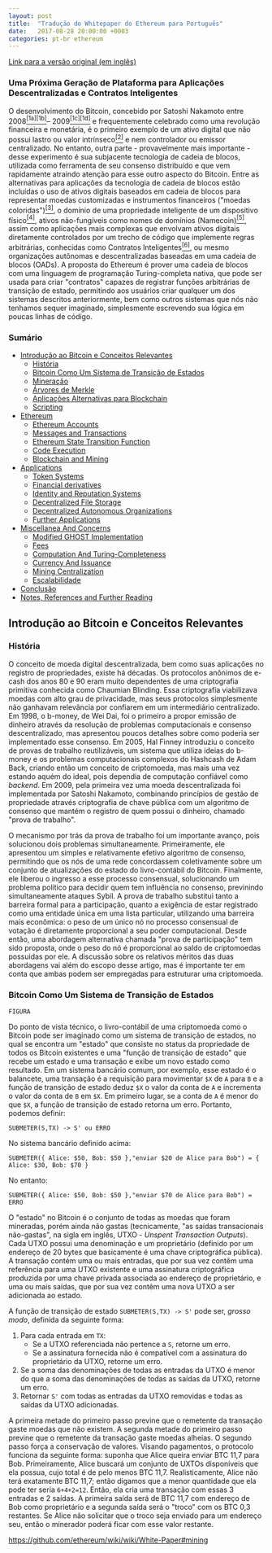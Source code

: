 ```yaml
---
layout: post
title:  "Tradução do Whitepaper do Ethereum para Português"
date:   2017-08-28 20:00:00 +0003
categories: pt-br ethereum
---
```


[Link para a versão original (em inglês)](https://github.com/ethereum/wiki/wiki/White-Paper)

### Uma Próxima Geração de Plataforma para Aplicações Descentralizadas e Contratos Inteligentes

O desenvolvimento do Bitcoin, concebido por Satoshi Nakamoto entre 2008[<sup>[1a]</sup>](http://nakamotoinstitute.org/bitcoin/)[<sup>[1b]</sup>](http://www.newyorker.com/magazine/2011/10/10/the-crypto-currency)–
2009[<sup>[1c]</sup>](https://en.bitcoin.it/wiki/Category:History)[<sup>[1d]</sup>](https://blockexplorer.com/block/000000000019d6689c085ae165831e934ff763ae46a2a6c172b3f1b60a8ce26f)
e frequentemente celebrado como uma revolução financeira e monetária, é o primeiro exemplo
de um ativo digital que não possui lastro ou valor intrínseco[<sup>[2]</sup>](https://bitcoinmagazine.com/articles/you-say-bitcoin-has-no-intrinsic-value-twenty-two-reasons-to-think-again-1399454061/) 
e nem controlador ou emissor centralizado. No entanto, outra parte - provavelmente mais importante - desse experimento 
é sua subjacente tecnologia de cadeia de blocos, utilizada como ferramenta de seu consenso 
distribuído e que vem rapidamente atraindo atenção para esse outro aspecto do Bitcoin. Entre as
alternativas para aplicações da tecnologia de cadeia de blocos estão incluídas
o uso de ativos digitais baseados em cadeia de blocos para representar moedas customizadas e 
instrumentos financeiros ("moedas coloridas")[<sup>[3]</sup>](https://docs.google.com/a/buterin.com/document/d/1AnkP_cVZTCMLIzw4DvsW6M8Q2JC0lIzrTLuoWu2z1BE/edit), 
o domínio de uma propriedade inteligente de 
um dispositivo físico[<sup>[4]</sup>](https://en.bitcoin.it/wiki/Smart_Property), 
ativos não-fungíveis como nomes de domínios (Namecoin)[<sup>[5]</sup>](http://namecoin.org), assim como
aplicações mais complexas que envolvam ativos digitais diretamente controlados
por um trecho de código que implemente regras arbitrárias, conhecidas como Contratos Inteligentes[<sup>[6]</sup>](https://en.bitcoin.it/wiki/Contracts), 
ou mesmo organizações autônomas e descentralizadas baseadas em uma cadeia de blocos (OADs). 
A proposta do Ethereum é prover uma cadeia de blocos com uma linguagem de programação 
Turing-completa nativa, que pode ser usada para criar "contratos" capazes de registrar funções 
arbitrárias de transição de estado, permitindo aos usuários criar 
qualquer um dos sistemas descritos anteriormente, bem como outros sistemas que nós não
tenhamos sequer imaginado, simplesmente escrevendo sua lógica em poucas linhas de código.


### Sumário

* [Introdução ao Bitcoin e Conceitos Relevantes](#introduction-to-bitcoin-and-existing-concepts)
    * [História](#history)
    * [Bitcoin Como Um Sistema de Transição de Estados](#bitcoin-as-a-state-transition-system)
    * [Mineração](#mining)
    * [Árvores de Merkle](#merkle-trees)
    * [Aplicações Alternativas para Blockchain](#alternative-blockchain-applications)
    * [Scripting](#scripting)
* [Ethereum](#ethereum)
    * [Ethereum Accounts](#ethereum-accounts)
    * [Messages and Transactions](#messages-and-transactions)
    * [Ethereum State Transition Function](#ethereum-state-transition-function)
    * [Code Execution](#code-execution)
    * [Blockchain and Mining](#blockchain-and-mining)
* [Applications](#applications)
    * [Token Systems](#token-systems)
    * [Financial derivatives](#financial-derivatives-and-stable-value-currencies)
    * [Identity and Reputation Systems](#identity-and-reputation-systems)
    * [Decentralized File Storage](#decentralized-file-storage)
    * [Decentralized Autonomous Organizations](#decentralized-autonomous-organizations)
    * [Further Applications](#further-applications)
* [Miscellanea And Concerns](#miscellanea-and-concerns)
    * [Modified GHOST Implementation](#modified-ghost-implementation)
    * [Fees](#fees)
    * [Computation And Turing-Completeness](#computation-and-turing-completeness)
    * [Currency And Issuance](#currency-and-issuance)
    * [Mining Centralization](#mining-centralization)
    * [Escalabilidade](#scalability)
* [Conclusão](#conclusion)
* [Notes, References and Further Reading](#notes-references-and-further-reading)


## Introdução ao Bitcoin e Conceitos Relevantes


### História

O conceito de moeda digital descentralizada, bem como suas aplicações no 
registro de propriedades, existe há décadas. Os protocolos anônimos de e-cash 
dos anos 80 e 90 eram muito dependentes de uma criptografia primitiva conhecida
como Chaumian Blinding. Essa criptografia viabilizava moedas com alto grau de 
privacidade, mas seus protocolos simplesmente não ganhavam relevância por 
confiarem em um intermediário centralizado. Em 1998, o b-money, de Wei Dai, foi 
o primeiro a propor emissão de dinheiro através da resolução de problemas 
computacionais e consenso descentralizado, mas apresentou poucos detalhes sobre 
como poderia ser implementado esse consenso. Em 2005, Hal Finney introduziu o 
conceito de provas de trabalho reutilizáveis, um sistema que utiliza ideias do 
b-money e os problemas computacionais complexos do Hashcash de Adam Back,
criando então um conceito de criptomoeda, mas mais uma vez estando aquém do 
ideal, pois dependia de computação confiável como *backend*. Em 2009, pela 
primeira vez uma moeda descentralizada foi implementada por Satoshi Nakamoto, 
combinando princípios de gestão de propriedade através criptografia de chave 
pública com um algoritmo de consenso que mantém o registro de quem possui o 
dinheiro, chamado "prova de trabalho".

O mecanismo por trás da prova de trabalho foi um importante avanço, pois 
solucionou dois problemas simultaneamente. Primeiramente, ele apresentou um 
simples e relativamente efetivo algoritmo de consenso, permitindo que os nós de 
uma rede concordassem coletivamente sobre um conjunto de atualizações do estado 
do livro-contábil do Bitcoin. Finalmente, ele liberou o ingresso a esse 
processo consensual, solucionando um problema político para decidir quem tem 
influência no consenso, previnindo simultaneamente ataques Sybil. A prova de 
trabalho substitui tanto a barreira formal para a participação, quanto a 
exigência de estar registrado como uma entidade única em uma lista particular, 
utilizando uma barreira mais econômica: o peso de um único nó no processo 
consensual de votação é diretamente proporcional a seu poder computacional. 
Desde então, uma abordagem alternativa chamada "prova de participação" tem sido 
proposta, onde o peso do nó é proporcional ao saldo de criptomoedas possuidas 
por ele. A discussão sobre os relativos méritos das duas abordagens vai além do 
escopo desse artigo, mas é importante ter em conta que ambas podem ser 
empregadas para estruturar uma criptomoeda.

### Bitcoin Como Um Sistema de Transição de Estados

    FIGURA

Do ponto de vista técnico, o livro-contábil de uma criptomoeda como o Bitcoin 
pode ser imaginado como um sistema de transição de estados, no qual se encontra
um "estado" que consiste no status da propriedade de todos os Bitcoin existentes
e uma "função de transição de estado" que recebe um estado e uma transação e 
exibe um novo estado como resultado. Em um sistema bancário comum, por exemplo,
esse estado é o balancete, uma transação é a requisição para movimentar `$X` de `A` 
para `B` e a função de transição de estado deduz `$X` o valor da conta de `A` e 
incrementa o valor da conta de `B` em `$X`. Em primeiro lugar, se a conta de `A` é 
menor do que `$X`, a função de transição de estado retorna um erro. Portanto, 
podemos definir:

    SUBMETER(S,TX) -> S' ou ERRO

No sistema bancário definido acima:

    SUBMETER({ Alice: $50, Bob: $50 },"enviar $20 de Alice para Bob") = { Alice: $30, Bob: $70 }

No entanto:

    SUBMETER({ Alice: $50, Bob: $50 },"enviar $70 de Alice para Bob") = ERRO 
    
O "estado" no Bitcoin é o conjunto de todas as moedas que foram mineradas, porém 
ainda não gastas (tecnicamente, "as saídas transacionais não-gastas", na sigla
em inglês, UTXO - *Unspent Transaction Outputs*). Cada UTXO possui uma denominação 
e um proprietário (definido por um endereço de 20 bytes que basicamente é uma 
chave criptográfica pública). A transação contém uma ou mais entradas, que por sua 
vez contêm uma referência para uma UTXO existente e uma assinatura criptográfica 
produzida por uma chave privada associada ao endereço de proprietário, e uma ou 
mais saídas, que por sua vez contêm uma nova UTXO a ser adicionada ao estado.

A função de transição de estado `SUBMETER(S,TX) -> S'` pode ser, *grosso modo*, 
definida da seguinte forma:

1. Para cada entrada em `TX`:
    * Se a UTXO referenciada não pertence a `S`, retorne um erro.
    * Se a assinatura fornecida não é compatível com a assinatura do proprietário da UTXO, retorne um erro.
2. Se a soma das denominações de todas as entradas da UTXO é menor do que a soma das denominações de todas as saídas da UTXO, retorne um erro.
3. Retornar `S'` com todas as entradas da UTXO removidas e todas as saídas da UTXO adicionadas.

A primeira metade do primeiro passo previne que o remetente da transação gaste
moedas que não existem. A segunda metade do primeiro passo previne que o 
remetente da transação gaste moedas alheias. O segundo passo força a 
conservação de valores. Visando pagamentos, o protocolo funciona da seguinte forma:
suponha que Alice queira enviar BTC 11,7 para Bob. Primeiramente, Alice buscará
um conjunto de UXTOs disponíveis que ela possua, cujo total é de pelo menos BTC 11,7.
Realisticamente, Alice não terá exatamente BTC 11,7; então digamos que a menor 
quantidade que ela pode ter seria `6+4+2=12`. Então, ela cria uma transação com essas 3 entradas e 2 saídas.
A primeira saída será de BTC 11,7 com endereço de Bob como proprietário e a 
segunda saída será o "troco" com os BTC 0,3 restantes. Se Alice não solicitar que o troco seja enviado 
para um endereço seu, então o minerador poderá ficar com esse valor restante.



https://github.com/ethereum/wiki/wiki/White-Paper#mining